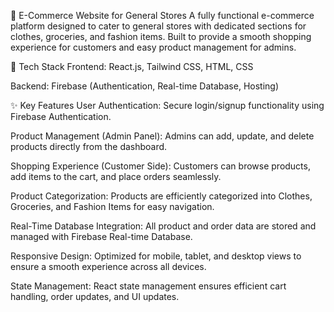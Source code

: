 🛒 E-Commerce Website for General Stores
A fully functional e-commerce platform designed to cater to general stores with dedicated sections for clothes, groceries, and fashion items.
Built to provide a smooth shopping experience for customers and easy product management for admins.

📌 Tech Stack
Frontend: React.js, Tailwind CSS, HTML, CSS

Backend: Firebase (Authentication, Real-time Database, Hosting)

✨ Key Features
User Authentication:
Secure login/signup functionality using Firebase Authentication.

Product Management (Admin Panel):
Admins can add, update, and delete products directly from the dashboard.

Shopping Experience (Customer Side):
Customers can browse products, add items to the cart, and place orders seamlessly.

Product Categorization:
Products are efficiently categorized into Clothes, Groceries, and Fashion Items for easy navigation.

Real-Time Database Integration:
All product and order data are stored and managed with Firebase Real-time Database.

Responsive Design:
Optimized for mobile, tablet, and desktop views to ensure a smooth experience across all devices.

State Management:
React state management ensures efficient cart handling, order updates, and UI updates.
